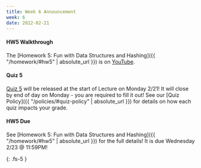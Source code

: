 ```yaml
---
title: Week 6 Announcement
week: 6
date: 2022-02-21
---
```

#### HW5 Walkthrough
The [Homework 5: Fun with Data Structures and Hashing]({{ "/homework/#hw5" | absolute_url }}) is on [YouTube](https://www.youtube.com/watch?v=pAlZ7rZGYmU).

#### Quiz 5
[Quiz 5](https://forms.gle/Zcmce96LdLb8BDKe8) will be released at the start of Lecture on Monday 2/21! It will close by end of day on Monday - you are required to fill it out! See our [Quiz Policy]({{ "/policies/#quiz-policy" | absolute_url }}) for details on how each quiz impacts your grade.

#### HW5 Due
See [Homework 5: Fun with Data Structures and Hashing]({{ "/homework/#hw5" | absolute_url }}) for the full details! It is due Wednesday 2/23 @ 11:59PM!



{: .fs-5 }
